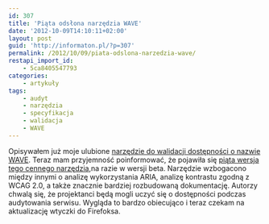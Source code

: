 ```yaml
---
id: 307
title: 'Piąta odsłona narzędzia WAVE'
date: '2012-10-09T14:10:11+02:00'
layout: post
guid: 'http://informaton.pl/?p=307'
permalink: /2012/10/09/piata-odslona-narzedzia-wave/
restapi_import_id:
    - 5ca8405547793
categories:
    - artykuły
tags:
    - audyt
    - narzędzia
    - specyfikacja
    - walidacja
    - WAVE
---
```


Opisywałem już moje ulubione [narzędzie do walidacji dostępności o nazwie WAVE](http://informaton.pl/?p=21). Teraz mam przyjemność poinformować, że pojawiła się [piąta wersja tego cennego narzędzia,](http://five.wave.webaim.org/)na razie w wersji beta. Narzędzie wzbogacono między innymi o analizę wykorzystania ARIA, analizę kontrastu zgodną z WCAG 2.0, a także znacznie bardziej rozbudowaną dokumentację. Autorzy chwalą się, że projektanci będą mogli uczyć się o dostępności podczas audytowania serwisu. Wygląda to bardzo obiecująco i teraz czekam na aktualizację wtyczki do Firefoksa.